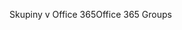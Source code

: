 <span data-ttu-id="530c7-101">Skupiny v Office 365</span><span class="sxs-lookup"><span data-stu-id="530c7-101">Office 365 Groups</span></span>